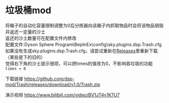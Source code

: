 # 垃圾桶mod
将箱子的自动化容量限制调整为0后分拣器向该箱子内抓取物品时会将该物品销毁并返还一定量的沙土<br>
返还的沙土数量可在配置文件内修改<br>
配置文件:Dyson Sphere Program\BepInEx\config\sky.plugins.dsp.Trash.cfg<br>
如果没有生成sky.plugins.dsp.Trash.cfg，请尝试重新在[Releases](https://github.com/dsp-mod/Trash/releases)里重新下载（某些是下的旧的）<br>
觉得右下角的沙土提示很烦，可以把times的值改为0，不影响吞垃圾的功能<br>
`times = 0` 

下载链接 https://github.com/dsp-mod/Trash/releases/download/v1.0/Trash.zip

演示视频 https://www.bilibili.com/video/BV1JT4y1K7U7
